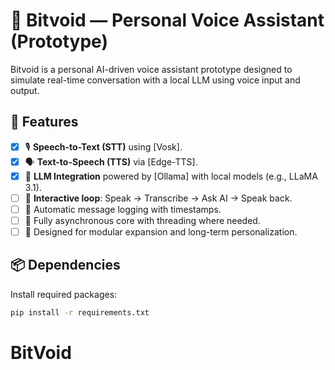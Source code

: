 # 🧠 Bitvoid — Personal Voice Assistant (Prototype)

Bitvoid is a personal AI-driven voice assistant prototype designed to simulate real-time conversation with a local LLM using voice input and output.

## 🎯 Features

* [X]  🎙️ **Speech-to-Text (STT)** using [Vosk].
* [X]  🗣️ **Text-to-Speech (TTS)** via [Edge-TTS].
* [X]  🤖 **LLM Integration** powered by [Ollama] with local models (e.g., LLaMA 3.1).
* [ ]  🔁 **Interactive loop**: Speak → Transcribe → Ask AI → Speak back.
* [ ]  💾 Automatic message logging with timestamps.
* [ ]  🔧 Fully asynchronous core with threading where needed.
* [ ]  🧩 Designed for modular expansion and long-term personalization.

## 📦 Dependencies

Install required packages:

```bash
pip install -r requirements.txt
```
# BitVoid
